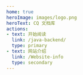 ```yaml
---
home: true
heroImage: images/logo.png
heroText: CQ 文档库
actions:
- text: 开始阅读
  link: /java-backend/
  type: primary
- text: 网站介绍
  link: /Website-info
  type: secondary
---
```




